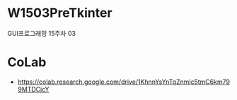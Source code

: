 # W1503PreTkinter
GUI프로그래밍 15주차 03

# CoLab
- https://colab.research.google.com/drive/1KhnnYsYnTqZnmlc5tmC6km799MTDCjcY
